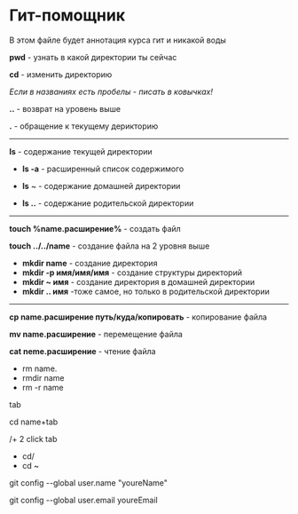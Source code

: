 # Гит-помощник

В этом файле будет аннотация курса гит и никакой воды

**pwd** - узнать в какой директории ты сейчас

**cd** - изменить директорию

*Если в названиях есть пробелы - писать в ковычках!*

**..** - возврат на уровень выше 

**.** - обращение к текущему дерикторию 

---

**ls** - содержание текущей директории

* **ls -a** - расширенный список содержимого

* **ls** ~ - содержание домашней директории

* **ls ..** - содержание родительской директории

---

**touch %name.расширение%** - создать файл

**touch ../../name** - создание файла на 2 уровня выше

* **mkdir name** - создание директория
* **mkdir -p имя/имя/имя** - создание структуры директорий
* **mkdir ~ имя** - создание директория в домашней директории
* **mkdir .. имя** -тоже самое, но только в родительской директории

---

**cp name.расширение путь/куда/копировать** - копирование файла

**mv name.расширение** - перемещение файла

**cat neme.расширение** - чтение файла

* rm name.
* rmdir name 
* rm -r name

tab 

cd name+tab

/+ 2 click tab

* cd/
* cd ~

git config --global user.name "youreName"

git config --global user.email youreEmail




